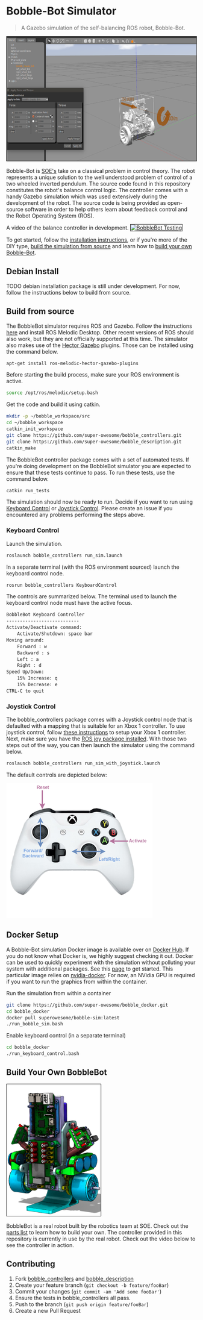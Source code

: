 # Bobble-Bot Simulator
> A Gazebo simulation of the self-balancing ROS robot, Bobble-Bot.

<a href="http://www.youtube.com/watch?feature=player_embedded&v=hS7kfhN-8V8" 
target="_blank"><img src="imgs/BobbleBotGazebo.png" 
alt="BobbleBot Simulation" width="800" height="330" border="1" /></a>

Bobble-Bot is [SOE's](https://github.com/super-owesome) take on a classical problem in control theory. The robot represents 
a unique solution to the well understood problem of control of a two wheeled inverted pendulum.
The source code found in this repository constitutes the robot's balance control logic. The controller comes 
with a handy Gazebo simulation which was used extensively during the development 
of the robot. The source code is being provided as open-source software in order to help others learn about feedback 
control and the Robot Operating System (ROS).

A video of the balance controller in development.
<a href="http://www.youtube.com/watch?feature=player_embedded&v=bg6ksWbVXSk" 
target="_blank"><img src="http://img.youtube.com/vi/bg6ksWbVXSk/0.jpg" 
alt="BobbleBot Testing" width="840" height="380" border="1" /></a>


To get started, follow the [installation instructions](#debian-install), or if you're more 
of the DIY type, [build the simulation from source](#build-from-source) 
and learn how to [build your own Bobble-Bot](#build-your-own).
 
## Debian Install

TODO debian installation package is still under development. For now, follow 
the instructions below to build from source.


## Build from source

The BobbleBot simulator requires ROS and Gazebo. Follow the instructions 
[here](http://wiki.ros.org/melodic/Installation/Ubuntu)
and install ROS Melodic Desktop. Other recent versions of ROS should also work, 
but they are not officially  supported at this time.
The simulator also makes use of the [Hector Gazebo](http://wiki.ros.org/hector_gazebo_plugins) 
plugins. Those can be installed using the command below.

```sh
apt-get install ros-melodic-hector-gazebo-plugins
```

Before starting the build process, make sure your ROS environment is active.

```sh
source /opt/ros/melodic/setup.bash
```

Get the code and build it using catkin.

```sh
mkdir -p ~/bobble_workspace/src
cd ~/bobble_workspace
catkin_init_workspace
git clone https://github.com/super-owesome/bobble_controllers.git
git clone https://github.com/super-owesome/bobble_description.git
catkin_make
```

The BobbleBot controller package comes with a set of automated tests. If you're doing development on the 
BobbleBot simulator you are expected to ensure that these tests continue to pass. To run these tests, 
use the command below.
```sh
catkin run_tests
```

The simulation should now be ready to run. Decide if you want to run using [Keyboard Control](keyoard-control) 
or [Joystick Control](joystick-control). Please create an issue if you encountered any problems performing the steps above. 

### Keyboard Control
Launch the simulation.
```sh
roslaunch bobble_controllers run_sim.launch
```

In a separate terminal (with the ROS environment sourced) launch the keyboard control node.
```sh
rosrun bobble_controllers KeyboardControl
```

The controls are summarized below. The terminal used to launch the keyboard control node must 
have the active focus.
```sh
BobbleBot Keyboard Controller
---------------------------
Activate/Deactivate command:
    Activate/Shutdown: space bar
Moving around:
    Forward : w
    Backward : s
    Left : a
    Right : d
Speed Up/Down: 
    15% Increase: q
    15% Decrease: e
CTRL-C to quit
```

### Joystick Control
The bobble_controllers package comes with a Joystick control node that is defaulted with a mapping 
that is suitable for an Xbox 1 controller. To use joystick control, follow 
[these instructions](https://www.maketecheasier.com/set-up-xbox-one-controller-ubuntu/) 
to setup your Xbox 1 controller. Next, make sure you have the [ROS joy package installed](http://wiki.ros.org/joy). 
With those two steps out of the way, you can then launch the simulator using the command below.

```sh
roslaunch bobble_controllers run_sim_with_joystick.launch
```

The default controls are depicted below:

![Joystick Controls](imgs/JoystickControls.png)

## Docker Setup
A Bobble-Bot simulation Docker image is available over on [Docker Hub](). If you do 
not know what Docker is, we highly suggest checking it out. Docker can be used 
to quickly experiment with the simulation without polluting your system with additional 
packages. See this [page](https://docs.docker.com/get-started/) to get started.
This particular image relies on [nvidia-docker](https://github.com/NVIDIA/nvidia-docker). 
For now, an NVidia GPU is required if you want to run the graphics from within the container.

Run the simulation from within a container
```sh
git clone https://github.com/super-owesome/bobble_docker.git
cd bobble_docker
docker pull superowesome/bobble-sim:latest
./run_bobble_sim.bash
```

Enable keyboard control (in a separate terminal)
```sh
cd bobble_docker
./run_keyboard_control.bash
```

## Build Your Own BobbleBot

<img src="imgs/BobbleCAD.png" alt="BobbleBot CAD" width="250" height="350" border="1" /></a>

BobbleBot is a real robot built by the robotics team at SOE. Check out the 
[parts list](https://soe/bobble-parts) to learn how to build your own. The controller 
provided in this repository is currently in use by the real robot. Check out the video 
below to see the controller in action.

## Contributing

1. Fork [bobble_controllers](<https://github.com/super-owesome/bobble_controllers/fork>) and [bobble_description](<https://github.com/super-owesome/bobble_description/fork>)
2. Create your feature branch (`git checkout -b feature/fooBar`)
3. Commit your changes (`git commit -am 'Add some fooBar'`)
4. Ensure the tests in bobble_controllers all pass.
5. Push to the branch (`git push origin feature/fooBar`)
6. Create a new Pull Request

<!-- Markdown link & img dfn's -->
[wiki]: https://github.com/super-owesome/bobble_controllers/wiki
